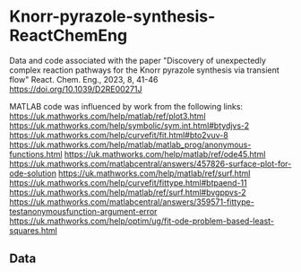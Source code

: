# Knorr-pyrazole-synthesis-ReactChemEng
Data and code associated with the paper "Discovery of unexpectedly complex reaction pathways for the Knorr pyrazole synthesis via transient flow"
React. Chem. Eng., 2023, 8, 41-46
https://doi.org/10.1039/D2RE00271J

MATLAB code was influenced by work from the following links:
https://uk.mathworks.com/help/matlab/ref/plot3.html
https://uk.mathworks.com/help/symbolic/sym.int.html#btydjvs-2
https://uk.mathworks.com/help/curvefit/fit.html#bto2vuv-8
https://uk.mathworks.com/help/matlab/matlab_prog/anonymous-functions.html
https://uk.mathworks.com/help/matlab/ref/ode45.html
https://uk.mathworks.com/matlabcentral/answers/457826-surface-plot-for-ode-solution
https://uk.mathworks.com/help/matlab/ref/surf.html
https://uk.mathworks.com/help/curvefit/fittype.html#btpaend-11
https://uk.mathworks.com/help/matlab/ref/surf.html#bvgppvs-2
https://uk.mathworks.com/matlabcentral/answers/359571-fittype-testanonymousfunction-argument-error
https://uk.mathworks.com/help/optim/ug/fit-ode-problem-based-least-squares.html


## Data
